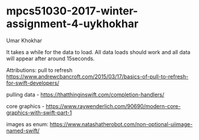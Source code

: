 # mpcs51030-2017-winter-assignment-4-uykhokhar

Umar Khokhar

It takes a while for the data to load. All data loads should work and all data will appear after around 15seconds.

Attributions: 
pull to refresh https://www.andrewcbancroft.com/2015/03/17/basics-of-pull-to-refresh-for-swift-developers/

pulling data - https://thatthinginswift.com/completion-handlers/

core graphics - https://www.raywenderlich.com/90690/modern-core-graphics-with-swift-part-1

images as enum: https://www.natashatherobot.com/non-optional-uiimage-named-swift/
